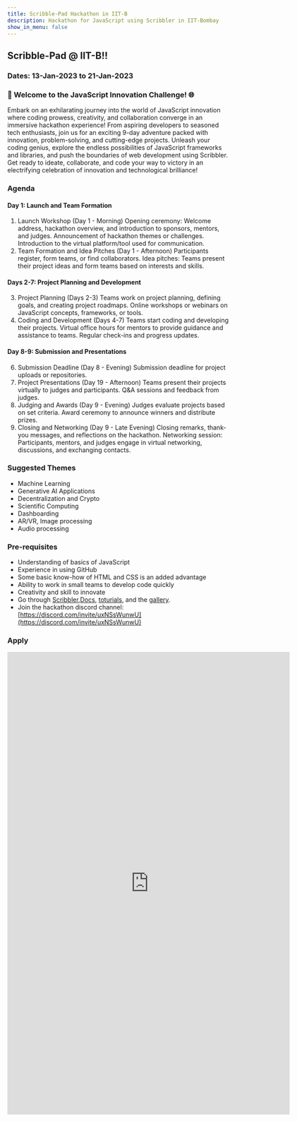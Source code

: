 ```yaml
---
title: Scribble-Pad Hackathon in IIT-B
description: Hackathon for JavaScript using Scribbler in IIT-Bombay
show_in_menu: false
---
```

## Scribble-Pad @ IIT-B!!

### Dates: 13-Jan-2023 to 21-Jan-2023

### 🚀 Welcome to the JavaScript Innovation Challenge! 🌐

Embark on an exhilarating journey into the world of JavaScript innovation where coding prowess, creativity, and collaboration converge in an immersive  hackathon experience! From aspiring developers to seasoned tech enthusiasts, join us for an exciting 9-day adventure packed with innovation, problem-solving, and cutting-edge projects. Unleash your coding genius, explore the endless possibilities of JavaScript frameworks and libraries, and push the boundaries of web development using Scribbler. Get ready to ideate, collaborate, and code your way to victory in an electrifying celebration of innovation and technological brilliance!

### Agenda

#### Day 1: Launch and Team Formation
1. Launch Workshop (Day 1 - Morning)
Opening ceremony: Welcome address, hackathon overview, and introduction to sponsors, mentors, and judges.
Announcement of hackathon themes or challenges.
Introduction to the virtual platform/tool used for communication.
2. Team Formation and Idea Pitches (Day 1 - Afternoon)
Participants register, form teams, or find collaborators.
Idea pitches: Teams present their project ideas and form teams based on interests and skills.

#### Days 2-7: Project Planning and Development
3. Project Planning (Days 2-3)
Teams work on project planning, defining goals, and creating project roadmaps.
Online workshops or webinars on JavaScript concepts, frameworks, or tools.
4. Coding and Development (Days 4-7)
Teams start coding and developing their projects.
Virtual office hours for mentors to provide guidance and assistance to teams.
Regular check-ins and progress updates.

#### Day 8-9: Submission and Presentations
6. Submission Deadline (Day 8 - Evening)
Submission deadline for project uploads or repositories.
7. Project Presentations (Day 19 - Afternoon)
Teams present their projects virtually to judges and participants.
Q&A sessions and feedback from judges.
8. Judging and Awards (Day 9 - Evening)
Judges evaluate projects based on set criteria.
Award ceremony to announce winners and distribute prizes.
9. Closing and Networking (Day 9 - Late Evening)
Closing remarks, thank-you messages, and reflections on the hackathon.
Networking session: Participants, mentors, and judges engage in virtual networking, discussions, and exchanging contacts.

### Suggested Themes
- Machine Learning
- Generative AI Applications
- Decentralization and Crypto
- Scientific Computing
- Dashboarding
- AR/VR, Image processing
- Audio processing

### Pre-requisites
- Understanding of basics of JavaScript
- Experience in using GitHub
- Some basic know-how of HTML and CSS is an added advantage
- Ability to work in small teams to develop code quickly
- Creativity and skill to innovate
- Go through [Scribbler](https://app.scribbler.live),[Docs](/docs.html), [toturials](/tutorials/), and the [gallery](samples.html).
- Join the hackathon discord channel: [https://discord.com/invite/uxNSsWunwU](https://discord.com/invite/uxNSsWunwU)


### Apply
<iframe src="https://docs.google.com/forms/d/e/1FAIpQLSetd09Lde09WcK1Kr6okorjSS_ZJxaX85D7OYA6s0uQYgIk8Q/viewform?embedded=true" width="640" height="1048" frameborder="0" marginheight="0" marginwidth="0">Loading…</iframe>
